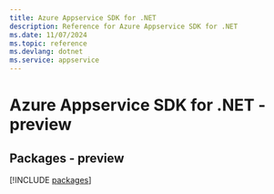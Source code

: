 ```yaml
---
title: Azure Appservice SDK for .NET
description: Reference for Azure Appservice SDK for .NET
ms.date: 11/07/2024
ms.topic: reference
ms.devlang: dotnet
ms.service: appservice
---
```

# Azure Appservice SDK for .NET - preview
## Packages - preview
[!INCLUDE [packages](appservice-index.md)]